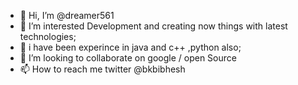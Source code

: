 - 👋 Hi, I’m @dreamer561
- 👀 I’m interested Development and creating now things with latest technologies;
- 🌱 i have been experince in java and c++ ,python also;
- 💞️ I’m looking to collaborate on google / open Source
- 📫 How to reach me twitter @bkbibhesh

<!---
dreamer561/dreamer561 is a ✨ special ✨ repository because its `README.md` (this file) appears on your GitHub profile.
You can click the Preview link to take a look at your changes.
--->
